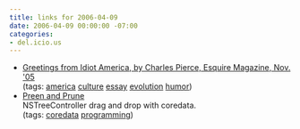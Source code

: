 ```yaml
---
title: links for 2006-04-09
date: 2006-04-09 00:00:00 -07:00
categories:
- del.icio.us
---
```


<ul class="delicious">
	<li>
		<div class="delicious-link"><a href="http://www.aboyandhiscomputer.com/Greetings_from_Idiot_America.html">Greetings from Idiot America, by Charles Pierce, Esquire Magazine, Nov. '05</a></div>
		<div class="delicious-tags">(tags: <a href="http://del.icio.us/torrez/america">america</a> <a href="http://del.icio.us/torrez/culture">culture</a> <a href="http://del.icio.us/torrez/essay">essay</a> <a href="http://del.icio.us/torrez/evolution">evolution</a> <a href="http://del.icio.us/torrez/humor">humor</a>)</div>
	</li>
	<li>
		<div class="delicious-link"><a href="http://allusions.sourceforge.net/articles/treeDragPart1.php">Preen and Prune</a></div>
		<div class="delicious-extended">NSTreeController drag and drop with coredata.</div>
		<div class="delicious-tags">(tags: <a href="http://del.icio.us/torrez/coredata">coredata</a> <a href="http://del.icio.us/torrez/programming">programming</a>)</div>
	</li>
</ul>
